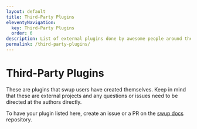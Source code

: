 ```yaml
---
layout: default
title: Third-Party Plugins
eleventyNavigation:
  key: Third-Party Plugins
  order: 6
description: List of external plugins done by awesome people around the web
permalink: /third-party-plugins/
---
```


# Third-Party Plugins

These are plugins that swup users have created themselves. Keep in mind that these are
external projects and any questions or issues need to be directed at the authors directly.

To have your plugin listed here, create an issue or a PR on the
[swup docs](https://github.com/swup/swup) repository.
